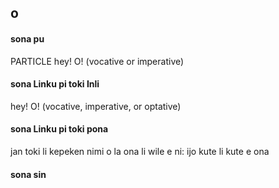 ## o

#### sona pu

PARTICLE hey! O! (vocative or imperative)

#### sona Linku pi toki Inli

hey! O! (vocative, imperative, or optative)

#### sona Linku pi toki pona

jan toki li kepeken nimi o la ona li wile e ni: ijo kute li kute e ona

#### sona sin

